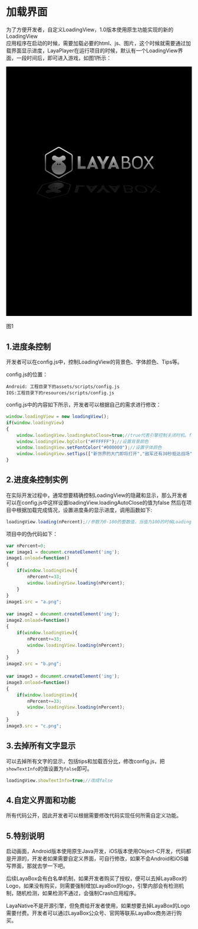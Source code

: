 # 加载界面
为了方便开发者，自定义LoadingView，1.0版本使用原生功能实现的新的LoadingView  
应用程序在启动的时候，需要加载必要的html、js、图片，这个时候就需要通过加载界面显示进度，LayaPlayer在运行项目的时候，默认有一个LoadingView界面，一段时间后，即可进入游戏，如图1所示：  

​![图1](img/1.png) <br/>

图1

## 1.进度条控制

​开发者可以在config.js中，控制LoadingView的背景色、字体颜色、Tips等。  

config.js的位置：  
```
Android: 工程目录下的assets/scripts/config.js  
IOS:工程目录下的resources/scripts/config.js  
```

config.js中的内容如下所示，开发者可以根据自己的需求进行修改：

```javascript
window.loadingView = new loadingView();
if(window.loadingView)
{
    window.loadingView.loadingAutoClose=true;//true代表引擎控制关闭时机。false为开发者手动控制
    window.loadingView.bgColor("#FFFFFF");//设置背景颜色
    window.loadingView.setFontColor("#000000");//设置字体颜色
    window.loadingView.setTips(["新世界的大门即将打开","敌军还有30秒抵达战场","妈妈说，心急吃不了热豆腐"]);//设置tips数组，会随机出现
}
```

## 2.进度条控制实例

在实际开发过程中，通常想要精确控制LoadingView的隐藏和显示，那么开发者可以在config.js中这样设置loadingView.loadingAutoClose的值为false
然后在项目中根据加载完成情况，设置进度条的显示进度，调用函数如下:  

```javascript
loadingView.loading(nPercent);//参数为0-100的整数值，当值为100的时候LoadingView自动关闭
```  

项目中的伪代码如下：
```javascript
var nPercent=0;
var image1 = document.createElement('img');
image1.onload=function()
{
    if(window.loadingView){
        nPercent+=33;
        window.loadingView.loading(nPercent);
    }
}
image1.src = "a.png";

var image2 = document.createElement('img');
image2.onload=function()
{
    if(window.loadingView){
        nPercent+=33;
        window.loadingView.loading(nPercent);
    }
}
image2.src = "b.png";

var image3 = document.createElement('img');
image3.onload=function()
{
    if(window.loadingView){
        nPercent+=33;
        window.loadingView.loading(nPercent);
    }
}
image3.src = "c.png";
```

## 3.去掉所有文字显示

可以去掉所有文字的显示，包括tips和加载百分比，修改config.js，把`showTextInfo`的值设置为`false`即可。
```javascript
loadingView.showTextInfo=true;//改成false
```
## 4.自定义界面和功能
所有代码公开，因此开发者可以根据需要修改代码实现任何所需自定义功能。

## 5.特别说明
启动画面，Android版本使用原生Java开发，iOS版本使用Object-C开发，代码都是开源的，开发者如果需要自定义界面，可自行修改，如果不会Android和iOS编写界面，那就去学一下吧。

后续LayaBox会有白名单机制，如果开发者购买了授权，便可以去掉LayaBox的Logo，如果没有购买，则需要强制增加LayaBox的logo，引擎内部会有检测机制，随机检测，如果检测不通过，会强制Crash应用程序。

LayaNative不是开源引擎，但免费给开发者使用，如果想要去掉LayaBox的Logo需要付费。开发者可以通过LayaBox公众号、官网等联系LayaBox商务进行购买。